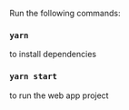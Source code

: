 Run the following commands:

### `yarn`

to install dependencies

### `yarn start`

to run the web app project
